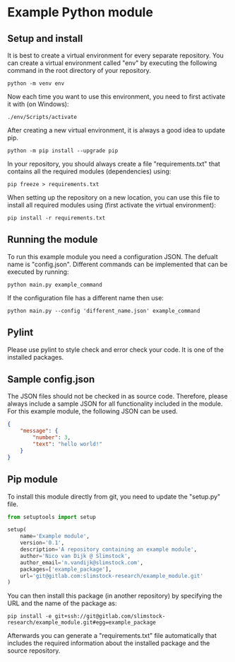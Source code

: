 # Example Python module

## Setup and install

It is best to create a virtual environment for every separate repository. You can create a virtual environment called "env" by executing the following command in the root directory of your repository.
```shell
python -m venv env
```
Now each time you want to use this environment, you need to first activate it with (on Windows):
```shell
./env/Scripts/activate
```
After creating a new virtual environment, it is always a good idea to update pip.
```shell
python -m pip install --upgrade pip
```

In your repository, you should always create a file "requirements.txt" that contains all the required modules (dependencies) using:
```shell
pip freeze > requirements.txt
```

When setting up the repository on a new location, you can use this file to install all required modules using (first activate the virtual environment):
```shell
pip install -r requirements.txt
```

## Running the module

To run this example module you need a configuration JSON. The defualt name is "config.json". Different commands can be implemented that can be executed by running:
```shell
python main.py example_command
```
If the configuration file has a different name then use:
```shell
python main.py --config 'different_name.json' example_command
```

## Pylint
Please use pylint to style check and error check your code. It is one of the installed packages.

## Sample config.json
The JSON files should not be checked in as source code. Therefore, please always include a sample JSON for all functionality included in the module. For this example module, the following JSON can be used.
```json
{
    "message": {
        "number": 3,
        "text": "hello world!"
    }
}
```

## Pip module
To install this module directly from git, you need to update the "setup.py" file.
```python
from setuptools import setup

setup(
    name='Example module',
    version='0.1',
    description='A repository containing an example module',
    author='Nico van Dijk @ Slimstock',
    author_email='n.vandijk@slimstock.com',
    packages=['example_package'],
    url='git@gitlab.com:slimstock-research/example_module.git'
)
```
You can then install this package (in another repository) by specifying the URL and the name of the package as:
```shell
pip install -e git+ssh://git@gitlab.com/slimstock-research/example_module.git#egg=example_package
```
Afterwards you can generate a "requirements.txt" file automatically that includes the required information about the installed package and the source repository.